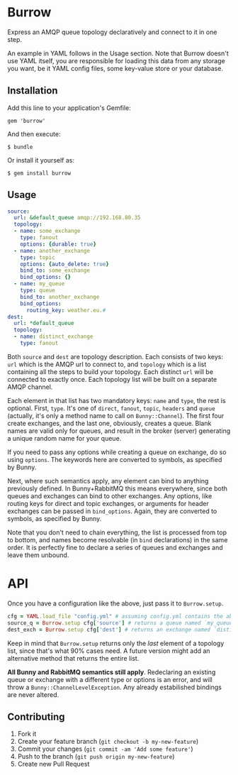 # Burrow

Express an AMQP queue topology declaratively and connect to it in one step.

An example in YAML follows in the Usage section. Note that Burrow doesn't use YAML itself, you are responsible for loading this data from any storage you want, be it YAML config files, some key-value store or your database.

## Installation

Add this line to your application's Gemfile:

    gem 'burrow'

And then execute:

    $ bundle

Or install it yourself as:

    $ gem install burrow

## Usage

```YAML
source:
  url: &default_queue amqp://192.168.80.35
  topology:
  - name: some_exchange
    type: fanout
    options: {durable: true}
  - name: another_exchange
    type: topic
    options: {auto_delete: true}
    bind_to: some_exchange
    bind_options: {}
  - name: my_queue
    type: queue
    bind_to: another_exchange
    bind_options:
      routing_key: weather.eu.#
dest:
  url: *default_queue
  topology:
  - name: distinct_exchange
    type: fanout
```

Both `source` and `dest` are topology description. Each consists of two keys: `url` which is the AMQP url to connect to, and `topology` which is a list containing all the steps to build your topology. Each distinct `url` will be connected to exactly once. Each topology list will be built on a separate AMQP channel.

Each element in that list has two mandatory keys: `name` and `type`, the rest is optional. First, `type`. It's one of `direct`, `fanout`, `topic`, `headers` and `queue` (actually, it's only a method name to call on `Bunny::Channel`). The first four create exchanges, and the last one, obviously, creates a queue. Blank names are valid only for queues, and result in the broker (server) generating a unique random name for your queue.

If you need to pass any options while creating a queue on exchange, do so using `options`. The keywords here are converted to symbols, as specified by Bunny.

Next, where such semantics apply, any element can bind to anything previously defined. In Bunny+RabbitMQ this means everywhere, since both queues and exchanges can bind to other exchanges. Any options, like routing keys for direct and topic exchanges, or arguments for header exchanges can be passed in `bind_options`. Again, they are converted to symbols, as specified by Bunny.

Note that you don't need to chain everything, the list is processed from top to bottom, and names become resolvable (in `bind` declarations) in the same order. It is perfectly fine to declare a series of queues and exchanges and leave them unbound.


# API

Once you have a configuration like the above, just pass it to `Burrow.setup`.

```ruby
cfg = YAML.load_file "config.yml" # assuming config.yml contains the above YAML code
source_q = Burrow.setup cfg['source'] # returns a queue named `my_queue`, after creating and binding all preceding objects
dest_exch = Burrow.setup cfg['dest'] # returns an exchange named `distinct_exchange`, not bound to anything
```

Keep in mind that `Burrow.setup` returns only the *last* element of a topology list, since that's what 90% cases need. A future version might add an alternative method that returns the entire list.

**All Bunny and RabbitMQ semantics still apply**. Redeclaring an existing queue or exchange with a different type or options is an error, and will throw a `Bunny::ChannelLevelException`. Any already estabilished bindings are never altered.


## Contributing

1. Fork it
2. Create your feature branch (`git checkout -b my-new-feature`)
3. Commit your changes (`git commit -am 'Add some feature'`)
4. Push to the branch (`git push origin my-new-feature`)
5. Create new Pull Request
